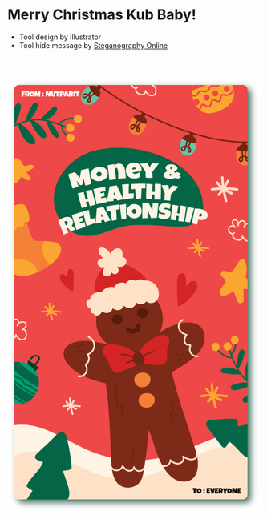 # Merry Christmas Kub Baby!
  - Tool design by Illustrator
  - Tool hide message by [Steganography Online](https://stylesuxx.github.io/steganography/)
    
![card](E-card/merry.png)
